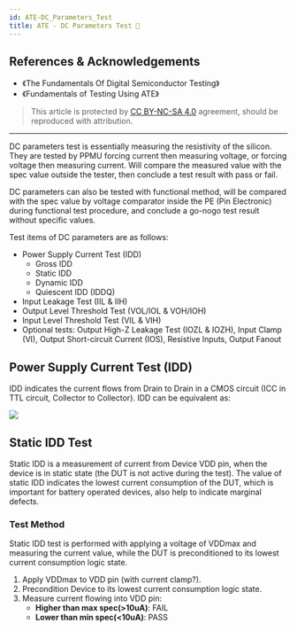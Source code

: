 ```yaml
---
id: ATE-DC_Parameters_Test
title: ATE - DC Parameters Test 🚧
---
```


## References & Acknowledgements

- 《The Fundamentals Of Digital Semiconductor Testing》
- 《Fundamentals of Testing Using ATE》

> This article is protected by [CC BY-NC-SA 4.0](https://creativecommons.org/licenses/by/4.0/deed.en) agreement, should be reproduced with attribution.

---

DC parameters test is essentially measuring the resistivity of the silicon. They are tested by PPMU forcing current then measuring voltage, or forcing voltage then measuring current. Will compare the measured value with the spec value outside the tester, then conclude a test result with pass or fail.

DC parameters can also be tested with functional method, will be compared with the spec value by voltage comparator inside the PE (Pin Electronic) during functional test procedure, and conclude a go-nogo test result without specific values.

Test items of DC parameters are as follows:

- Power Supply Current Test (IDD)
  - Gross IDD
  - Static IDD
  - Dynamic IDD
  - Quiescent IDD (IDDQ)
- Input Leakage Test (IIL & IIH)
- Output Level Threshold Test (VOL/IOL & VOH/IOH)
- Input Level Threshold Test (VIL & VIH)
- Optional tests: Output High-Z Leakage Test (IOZL & IOZH), Input Clamp (VI), Output Short-circuit Current (IOS), Resistive Inputs, Output Fanout

## Power Supply Current Test (IDD)

IDD indicates the current flows from Drain to Drain in a CMOS circuit (ICC in TTL circuit, Collector to Collector). IDD can be equivalent as:

![](https://cos.wiki-power.com/img/20220910234238.png)

## Static IDD Test

Static IDD is a measurement of current from Device VDD pin, when the device is in static state (the DUT is not active during the test). The value of static IDD indicates the lowest current consumption of the DUT, which is important for battery operated devices, also help to indicate marginal defects.

### Test Method

Static IDD test is performed with applying a voltage of VDDmax and measuring the current value, while the DUT is preconditioned to its lowest current consumption logic state.

1. Apply VDDmax to VDD pin (with current clamp?).
2. Precondition Device to its lowest current consumption logic state.
3. Measure current flowing into VDD pin:
   - **Higher than max spec(>10uA)**: FAIL
   - **Lower than min spec(<10uA)**: PASS
